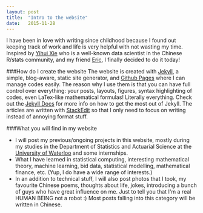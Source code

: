 ```yaml
---
layout: post
title:  "Intro to the website"
date:   2015-11-28
---
```

<span class="dropcap">I</span> have been in love with writing since childhood because I found out keeping track of work and life is very helpful with not wasting my time.  Inspired by <a href = "http://yihui.name/en">Yihui Xie</a> who is a well-known data scientist in the Chinese R/stats community, and my friend <a href = "http://linxihui.github.io/">Eric</a>, I finally decided to do it today!

###How do I create the website
The website is created with <a href="http://jekyllrb.com">Jekyll</a>, a simple, blog-aware, static site generator, and <a href="https://pages.github.com">Github Pages</a> where I can manage codes easily. The reason why I use them is that you can have full control over everything: your posts, layouts, figures, syntax highlighting of codes, even LaTex-like mathematical formulas! Literally everything. Check out the <a href="http://jekyllrb.com">Jekyll Docs</a> for more info on how to get the most out of Jekyll. The articles are written with <a href="https://stackedit.io/">StackEdit</a> so that I only need to focus on writing instead of annoying format stuff. 

###What you will find in my website
- I will post my previous/ongoing projects in this website, mostly during my studies in the Department of Statistics and Actuarial Science at the <a href = "https://uwaterloo.ca/statistics-and-actuarial-science/">
University of Waterloo</a> and some internships.
- What I have learned in statistical computing, interesting mathematical theory, machine learning, bid data, statistical modelling, mathematical finance, etc.  (Yup, I do have a wide range of interests.)
- In an addition to technical stuff, I will also post photos that I took, my favourite Chinese poems, thoughts about life, jokes, introducing a bunch of guys who have great influence on me. Just to tell you that I'm a real HUMAN BEING not a robot :) Most posts falling into this category will be written in Chinese.


